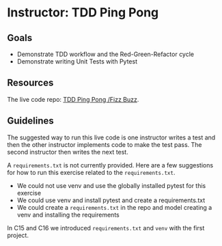 # Instructor: TDD Ping Pong

## Goals
- Demonstrate TDD workflow and the Red-Green-Refactor cycle
- Demonstrate writing Unit Tests with Pytest

## Resources
The live code repo: [TDD Ping Pong /Fizz Buzz](https://github.com/AdaGold/tdd-ping-pong).

## Guidelines
The suggested way to run this live code is one instructor writes a test and then the other instructor implements code to make the test pass. The second instructor then writes the next test.

A `requirements.txt` is not currently provided. Here are a few suggestions for how to run this exercise related to the `requirements.txt`.
- We could not use venv and use the globally installed pytest for this exercise
- We could use venv and install pytest and create a requirements.txt
- We could create a `requirements.txt` in the repo and model creating a venv and installing the requirements

In C15 and C16 we introduced `requirements.txt` and `venv` with the first project.
